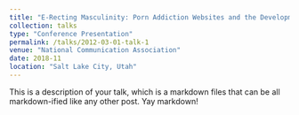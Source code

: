 ```yaml
---
title: "E-Recting Masculinity: Porn Addiction Websites and the Development of the Biomedical Male"
collection: talks
type: "Conference Presentation"
permalink: /talks/2012-03-01-talk-1
venue: "National Communication Association"
date: 2018-11
location: "Salt Lake City, Utah"
---
```


This is a description of your talk, which is a markdown files that can be all markdown-ified like any other post. Yay markdown!
